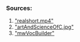 ### Sources:

1. ["realshort.mp4"](https://anaconda.org/menpo/imageio)
2. ["artAndScienceOfC.jpg"](https://cs.stanford.edu/people/eroberts/books/TheArtAndScienceOfC/index.html)
3. ["mwVocBuilder"](https://www.abebooks.com/book-search/title/merriam-websters-vocabulary-builder/author/webster/)
